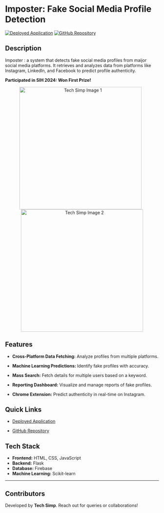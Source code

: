 # Imposter: Fake Social Media Profile Detection

[![Deployed Application](https://img.shields.io/badge/Deployed-Link-brightgreen)](https://imposter-r3q6.onrender.com/)
[![GitHub Repository](https://img.shields.io/badge/GitHub-Repository-blue)](https://github.com/SimpleCyber/Fake-profile-detection.git)

## Description

Imposter : a system that detects fake social media profiles from maijor social media platforms. It retrieves and analyzes data from platforms like Instagram, LinkedIn, and Facebook to predict profile authenticity.

**Participated in SIH 2024: Won First Prize!**

<div align="center">
  <img src="https://media.licdn.com/dms/image/v2/D4D22AQHVO2sKSrz_6A/feedshare-shrink_2048_1536/B4DZPTTxGrGoAo-/0/1734417108066?e=1738195200&v=beta&t=kvn__lr6EPa3Ct5TkVwfJdD8fM2GqHMr2I7lJx1Z6q4" alt="Tech Simp Image 1" max-height="300" width="400" style="margin-right: 10px;" />
  
  <img src="https://media.licdn.com/dms/image/v2/D4D22AQEew81maLhvMw/feedshare-shrink_2048_1536/B4DZPTTxJuGUAs-/0/1734417088047?e=1738195200&v=beta&t=pR9zSt6EBqZlPSFS0EXqPMzYUDr0AnXQ32qMlLYPm_M" alt="Tech Simp Image 2" width="400" />
</div>

## Features

- **Cross-Platform Data Fetching:** Analyze profiles from multiple platforms.

- **Machine Learning Predictions:** Identify fake profiles with accuracy.

- **Mass Search:** Fetch details for multiple users based on a keyword.

- **Reporting Dashboard:** Visualize and manage reports of fake profiles.

- **Chrome Extension:** Predict authenticity in real-time on Instagram.

## Quick Links

- [Deployed Application](https://imposter-r3q6.onrender.com/)

- [GitHub Repository](https://github.com/SimpleCyber/Fake-profile-detection.git)

## Tech Stack

- **Frontend:** HTML, CSS, JavaScript
- **Backend:** Flask
- **Database:** Firebase
- **Machine Learning:** Scikit-learn

---

## Contributors

Developed by **Tech Simp**. Reach out for queries or collaborations!

